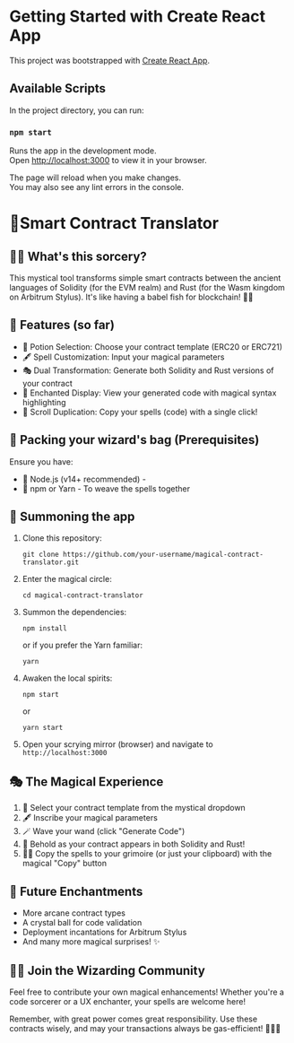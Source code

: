 # Getting Started with Create React App

This project was bootstrapped with [Create React App](https://github.com/facebook/create-react-app).

## Available Scripts

In the project directory, you can run:

### `npm start`

Runs the app in the development mode.\
Open [http://localhost:3000](http://localhost:3000) to view it in your browser.

The page will reload when you make changes.\
You may also see any lint errors in the console.

# 🌈Smart Contract Translator 

## 🧙‍♀️ What's this sorcery?

This mystical tool transforms simple smart contracts between the ancient languages of Solidity (for the EVM realm) and Rust (for the Wasm kingdom on Arbitrum Stylus). It's like having a babel fish for blockchain! 🐠💬

## 🔮 Features (so far)

- 🧪 Potion Selection: Choose your contract template (ERC20 or ERC721)
- 🖋️ Spell Customization: Input your magical parameters
- 🎭 Dual Transformation: Generate both Solidity and Rust versions of your contract
- 🌟 Enchanted Display: View your generated code with magical syntax highlighting
- 📜 Scroll Duplication: Copy your spells (code) with a single click!

## 🧳 Packing your wizard's bag (Prerequisites)

Ensure you have:

- 🍵 Node.js (v14+ recommended) - 
- 🧶 npm or Yarn - To weave the spells together

## 🚀 Summoning the app

1. Clone this repository:
   ```
   git clone https://github.com/your-username/magical-contract-translator.git
   ```

2. Enter the magical circle:
   ```
   cd magical-contract-translator
   ```

3. Summon the dependencies:
   ```
   npm install
   ```
   or if you prefer the Yarn familiar:
   ```
   yarn
   ```

4. Awaken the local spirits:
   ```
   npm start
   ```
   or
   ```
   yarn start
   ```

5. Open your scrying mirror (browser) and navigate to `http://localhost:3000`

## 🎭 The Magical Experience

1. 🔮 Select your contract template from the mystical dropdown
2. 🖋️ Inscribe your magical parameters
3. 🪄 Wave your wand (click "Generate Code")
4. 📜 Behold as your contract appears in both Solidity and Rust!
5. 🧙‍♂️ Copy the spells to your grimoire (or just your clipboard) with the magical "Copy" button

## 🌟 Future Enchantments

- More arcane contract types
- A crystal ball for code validation
- Deployment incantations for Arbitrum Stylus
- And many more magical surprises! ✨

## 🧙‍♂️ Join the Wizarding Community

Feel free to contribute your own magical enhancements! Whether you're a code sorcerer or a UX enchanter, your spells are welcome here!

Remember, with great power comes great responsibility. Use these contracts wisely, and may your transactions always be gas-efficient! 🧙‍♀️💫
